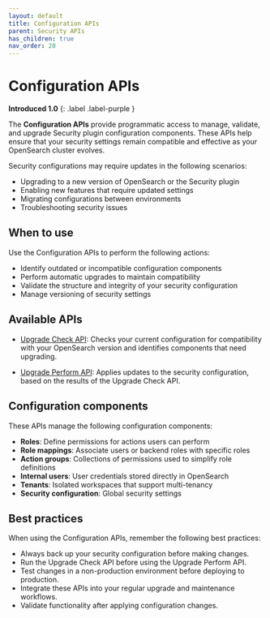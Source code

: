 ```yaml
---
layout: default
title: Configuration APIs
parent: Security APIs
has_children: true
nav_order: 20
---
```


# Configuration APIs
**Introduced 1.0**
{: .label .label-purple }

The **Configuration APIs** provide programmatic access to manage, validate, and upgrade Security plugin configuration components. These APIs help ensure that your security settings remain compatible and effective as your OpenSearch cluster evolves.

Security configurations may require updates in the following scenarios:

- Upgrading to a new version of OpenSearch or the Security plugin
- Enabling new features that require updated settings
- Migrating configurations between environments
- Troubleshooting security issues

## When to use

Use the Configuration APIs to perform the following actions:

- Identify outdated or incompatible configuration components
- Perform automatic upgrades to maintain compatibility
- Validate the structure and integrity of your security configuration
- Manage versioning of security settings

## Available APIs

- [Upgrade Check API]({{site.url}}{{site.baseurl}}/api-reference/security/configuration/upgrade-check/): Checks your current configuration for compatibility with your OpenSearch version and identifies components that need upgrading.

- [Upgrade Perform API]({{site.url}}{{site.baseurl}}/api-reference/security/upgrade-perform/): Applies updates to the security configuration, based on the results of the Upgrade Check API.

## Configuration components

These APIs manage the following configuration components:

- **Roles**: Define permissions for actions users can perform
- **Role mappings**: Associate users or backend roles with specific roles
- **Action groups**: Collections of permissions used to simplify role definitions
- **Internal users**: User credentials stored directly in OpenSearch
- **Tenants**: Isolated workspaces that support multi-tenancy
- **Security configuration**: Global security settings

## Best practices

When using the Configuration APIs, remember the following best practices:

- Always back up your security configuration before making changes.
- Run the Upgrade Check API before using the Upgrade Perform API.
- Test changes in a non-production environment before deploying to production.
- Integrate these APIs into your regular upgrade and maintenance workflows.
- Validate functionality after applying configuration changes.